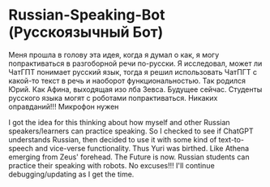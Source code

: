 # Russian-Speaking-Bot (Русскоязычный Бот)
Меня прошла в голову эта идея, когда я думал о как, я могу попрактиваться в разгоборной речи по-русски. Я исследовал, может ли ЧатГПТ понимает русский язык, тогда я решил использовать ЧатПГТ с какой-то текст в речь и наоборот функциональностью.
Так родился Юрий. Как Афина, выходящая изо лба Зевса. Будущее сейчас. Студенты русского языка могят с роботами попрактиваться. Никаких оправданий!!! Микрофон нужен

I got the idea for this thinking about how myself and other Russian speakers/learners can practice speaking. So I checked to see if ChatGPT understands Russian, then decided to use it with some kind of text-to-speech and vice-verse functionality. Thus Yuri was birthed. Like Athena emerging from Zeus' forehead. The Future is now. Russian students can practice their speaking with robots. No excuses!!! I'll continue debugging/updating as I get the time.

